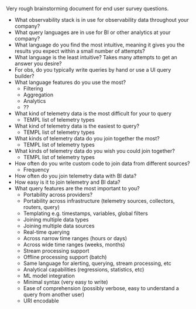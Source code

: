 Very rough brainstorming document for end user survey questions.

* What observability stack is in use for observability data throughout your company?
* What query languages are in use for BI or other analytics at your company?
* What language do you find the most intuitive, meaning it gives you the results you expect within a small number of attempts?
* What language is the least intuitive? Takes many attempts to get an answer you desire?
* For obs, do you typically write queries by hand or use a UI query builder?
* What language features do you use the most?
  * Filtering 
  * Aggregation 
  * Analytics 
  * ??
* What kind of telemetry data is the most difficult for your to query 
  * TEMPL list of telemetry types
* What kind of telemetry data is the easiest to query?
  * TEMPL list of telemetry types
* What kinds of telemetry data do you join together the most?
  * TEMPL list of telemetry types
* What kinds of telemetry data do you wish you could join together?
  * TEMPL list of telemetry types
* How often do you write custom code to join data from different sources?
  * Frequency
* How often do you join telemetry data with BI data?
* How easy is it to join telemetry and BI data?
* What query features are the most important to you?
  * Portability across providers?
  * Portability across infrastructure (telemetry sources, collectors, routers, query)
  * Templating e.g. timestamps, variables, global filters
  * Joining multiple data types
  * Joining multiple data sources
  * Real-time querying
  * Across narrow time ranges (hours or days)
  * Across wide time ranges (weeks, months)
  * Stream processing support
  * Offline processing support (batch)
  * Same language for alerting, querying, stream processing, etc
  * Analytical capabilities (regressions, statistics, etc)
  * ML model integration
  * Minimal syntax (very easy to write)
  * Ease of comprehension (possibly verbose, easy to understand a query from another user)
  * URI encodable
